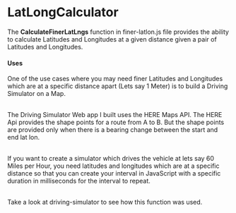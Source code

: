 # LatLongCalculator

The <b>CalculateFinerLatLngs</b> function in finer-latlon.js file provides the ability to calculate Latitudes and Longitudes at a given distance given a pair of Latitudes and Longitudes.

<h4>Uses</h4>
One of the use cases where you may need finer Latitudes and Longitudes which are at a specific distance apart (Lets say 1 Meter) is to build a Driving Simulator on a Map. 

</br>The Driving Simulator Web app I built uses the HERE Maps API. The HERE Api provides the shape points for a route from A to B. But the shape points are provided only when there is a bearing change between the start and end lat lon.

</br>
If you want to create a simulator which drives the vehicle at lets say 60 Miles per Hour, you need latitudes and longitudes which are at a specific distance so that you can create your interval in JavaScript with a specific duration in milliseconds for the interval to repeat.

</br>Take a look at driving-simulator to see how this function was used.
